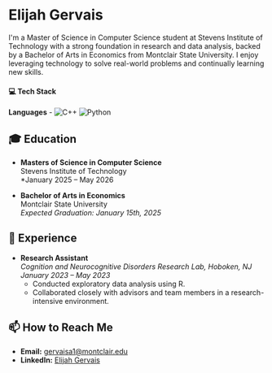 # Elijah Gervais 

I'm a Master of Science in Computer Science student at Stevens Institute of Technology with a strong foundation in research and data analysis, backed by a Bachelor of Arts in Economics from Montclair State University. I enjoy leveraging technology to solve real-world problems and continually learning new skills.

#### 💻 Tech Stack
**Languages** -
![C++](https://img.shields.io/badge/-C++-00599C?logo=c%2B%2B)
![Python](https://img.shields.io/badge/-Python-3776AB?logo=python)


## 🎓 Education

- **Masters of Science in Computer Science**  
  Stevens Institute of Technology  
  *January 2025 – May 2026 

- **Bachelor of Arts in Economics**  
  Montclair State University  
  *Expected Graduation: January 15th, 2025*

## 💼 Experience

- **Research Assistant**  
  *Cognition and Neurocognitive Disorders Research Lab, Hoboken, NJ*  
  *January 2023 – May 2023*  
  - Conducted exploratory data analysis using R.
  - Collaborated closely with advisors and team members in a research-intensive environment.
  
  


## 📫 How to Reach Me

- **Email:** [gervaisa1@montclair.edu](mailto:gervaisa1@montclair.edu)
- **LinkedIn:** [Elijah Gervais](https://www.linkedin.com/in/elijah-g-118b17284)

<!--
**Elijahdg/Elijahdg** is a ✨ _special_ ✨ repository because its `README.md` (this file) appears on your GitHub profile.

Here are some ideas to get you started:

- 🔭 I’m currently working on ...
- 🌱 I’m currently learning ...
- 👯 I’m looking to collaborate on ...
- 🤔 I’m looking for help with ...
- 💬 Ask me about ...
- 📫 How to reach me: ...
- 😄 Pronouns: ...
- ⚡ Fun fact: ...
-->
